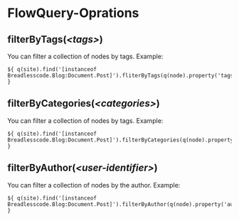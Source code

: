 # FlowQuery-Oprations

## filterByTags(*&lt;tags&gt;*)
You can filter a collection of nodes by tags. Example:

```fusion
${ q(site).find('[instanceof Breadlesscode.Blog:Document.Post]').fliterByTags(q(node).property('tags')).get() }
```

## filterByCategories(*&lt;categories&gt;*)
You can filter a collection of nodes by tags. Example:

```fusion
${ q(site).find('[instanceof Breadlesscode.Blog:Document.Post]').filterByCategories(q(node).property('categories')).get() }
```

## filterByAuthor(*&lt;user-identifier&gt;*)
You can filter a collection of nodes by the author. Example:

```fusion
${ q(site).find('[instanceof Breadlesscode.Blog:Document.Post]').filterByAuthor(q(node).property('author')).get() }
```